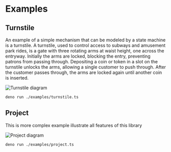# Examples

## Turnstile

An example of a simple mechanism that can be modeled by a state machine is a
turnstile. A turnstile, used to control access to subways and amusement park
rides, is a gate with three rotating arms at waist height, one across the
entryway. Initially the arms are locked, blocking the entry, preventing patrons
from passing through. Depositing a coin or token in a slot on the turnstile
unlocks the arms, allowing a single customer to push through. After the customer
passes through, the arms are locked again until another coin is inserted.

![Turnstile diagram](https://git.pleshevski.ru/pleshevskiy/it-fsm/raw/branch/main/assets/turnstile.svg)

```sh
deno run ./examples/turnstile.ts
```

## Project

This is more complex example illustrate all features of this library

![Project diagram](https://git.pleshevski.ru/pleshevskiy/it-fsm/raw/branch/main/assets/project.svg)

```sh
deno run ./examples/project.ts
```
